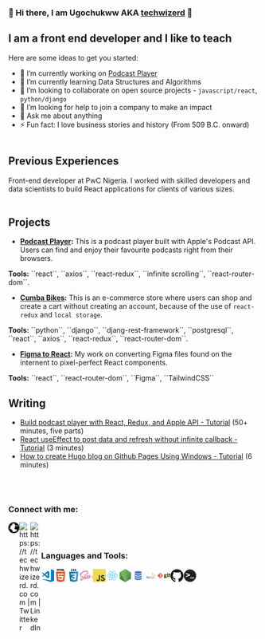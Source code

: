 ### 👋 Hi there, I am Ugochukww AKA [techwizerd](https://techwizerd.com) 🎩

## I am a front end developer and I like to teach

<!--
**avoajaugochukwu/avoajaugochukwu** is a ✨ _special_ ✨ repository because its `README.md` (this file) appears on your GitHub profile.
-->

Here are some ideas to get you started:

- 🔭 I’m currently working on [Podcast Player](https://react-podcast-player.herokuapp.com/)
- 🌱 I’m currently learning Data Structures and Algorithms
- 👯 I’m looking to collaborate on open source projects - ``javascript/react``, ``python/django``
- 🤔 I’m looking for help to join a company to make an impact
- 💬 Ask me about anything
- ⚡ Fun fact: I love business stories and history (From 509 B.C. onward)
<br><br>
## Previous Experiences
Front-end developer at PwC Nigeria. I worked with skilled developers and data scientists to build React applications for clients of various sizes.
<br><br>
## Projects
- <strong>[Podcast Player](https://react-podcast-player.herokuapp.com/):</strong> This is a podcast player built with Apple's Podcast API. Users can find and enjoy their favourite podcasts right from their browsers. 
<p><strong>Tools:</strong> ``react``, ``axios``, ``react-redux``, ``infinite scrolling``, ``react-router-dom``.</p>

- <strong>[Cumba Bikes](https://shopping-app-frontend.herokuapp.com/):</strong> This is an e-commerce store where users can shop and create a cart without creating an account, because of the use of ``react-redux`` and ``local storage``.
<p><strong>Tools:</strong> ``python``, ``django``, ``djang-rest-framework``, ``postgresql``, ``react``, ``axios``, ``react-redux``, ``react-router-dom``.</p>

- <strong>[Figma to React](https://figma-to-react.netlify.app/):</strong> My work on converting Figma files found on the internent to pixel-perfect React components.
<p><strong>Tools:</strong> ``react``, ``react-router-dom``, ``Figma``, ``TailwindCSS``</p>

## Writing
- [Build podcast player with React, Redux, and Apple API - Tutorial](https://techwizerd.com/posts/how-to-build-a-podcast-player-with-react-js-tailwind-css-and-apple-podcast-api/) (50+ minutes, five parts)
- [React useEffect to post data and refresh without infinite callback - Tutorial](https://techwizerd.com/posts/how-to-use-react-use-effect-to-post-data-and-refresh-without-infinite-callback/) (3 minutes)
- [How to create Hugo blog on Github Pages Using Windows - Tutorial](https://techwizerd.com/posts/how-to-create-hugo-blog-on-github-pages-using-windows/) (6 minutes)



<br><br>
### Connect with me:
[<img align="left" alt="https://techwizerd.com" width="22px" src="https://raw.githubusercontent.com/iconic/open-iconic/master/svg/globe.svg" />][website]
[<img align="left" alt="https://techwizerd.com | Twitter" width="22px" src="https://cdn.jsdelivr.net/npm/simple-icons@v3/icons/twitter.svg" />][twitter]
[<img align="left" alt="https://techwizerd.com | LinkedIn" width="22px" src="https://cdn.jsdelivr.net/npm/simple-icons@v3/icons/linkedin.svg" />][linkedin]
<br><br>
### Languages and Tools:
[<img align="left" alt="Visual Studio Code" width="26px" src="https://raw.githubusercontent.com/github/explore/80688e429a7d4ef2fca1e82350fe8e3517d3494d/topics/visual-studio-code/visual-studio-code.png" />][website]
[<img align="left" alt="HTML5" width="26px" src="https://raw.githubusercontent.com/github/explore/80688e429a7d4ef2fca1e82350fe8e3517d3494d/topics/html/html.png" />][website]
[<img align="left" alt="CSS3" width="26px" src="https://raw.githubusercontent.com/github/explore/80688e429a7d4ef2fca1e82350fe8e3517d3494d/topics/css/css.png" />][website]
[<img align="left" alt="Sass" width="26px" src="https://raw.githubusercontent.com/github/explore/80688e429a7d4ef2fca1e82350fe8e3517d3494d/topics/sass/sass.png" />][website]
[<img align="left" alt="JavaScript" width="26px" src="https://raw.githubusercontent.com/github/explore/80688e429a7d4ef2fca1e82350fe8e3517d3494d/topics/javascript/javascript.png" />][website]
[<img align="left" alt="React" width="26px" src="https://raw.githubusercontent.com/github/explore/80688e429a7d4ef2fca1e82350fe8e3517d3494d/topics/react/react.png" />][website]
[<img align="left" alt="Node.js" width="26px" src="https://raw.githubusercontent.com/github/explore/80688e429a7d4ef2fca1e82350fe8e3517d3494d/topics/nodejs/nodejs.png" />][website]
[<img align="left" alt="SQL" width="26px" src="https://raw.githubusercontent.com/github/explore/80688e429a7d4ef2fca1e82350fe8e3517d3494d/topics/sql/sql.png" />][website]
[<img align="left" alt="MySQL" width="26px" src="https://raw.githubusercontent.com/github/explore/80688e429a7d4ef2fca1e82350fe8e3517d3494d/topics/mysql/mysql.png" />][website]
[<img align="left" alt="Git" width="26px" src="https://raw.githubusercontent.com/github/explore/80688e429a7d4ef2fca1e82350fe8e3517d3494d/topics/git/git.png" />][website]
[<img align="left" alt="GitHub" width="26px" src="https://raw.githubusercontent.com/github/explore/78df643247d429f6cc873026c0622819ad797942/topics/github/github.png" />][website]
[<img align="left" alt="Terminal" width="26px" src="https://raw.githubusercontent.com/github/explore/80688e429a7d4ef2fca1e82350fe8e3517d3494d/topics/terminal/terminal.png" />][website]

[website]: https://techwizerd.com
[twitter]: https://twitter.com/avoajacharles
[linkedin]: https://www.linkedin.com/in/avoajaugochukwu/


